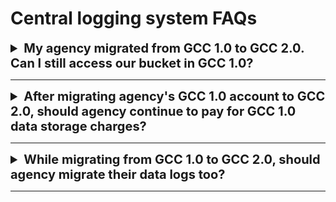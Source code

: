 # Central logging system FAQs

<details>
<summary style="font-size:20px;font-weight:bold"> My agency migrated from GCC 1.0 to GCC 2.0. Can I still access our bucket in GCC 1.0?</summary>

Yes, after migration you can still access your buckets in GCC 1.0.

</details><hr />

<details><summary style="font-size:20px;font-weight:bold">After migrating agency's GCC 1.0 account to GCC 2.0, should agency continue to pay for GCC 1.0 data storage charges?</summary>

Yes, agency will be billed for the file objects stored in GCC 1.0 central log storage under their account. Based on IM8's one year data retention policy, objects in the GCC 1.0 central storage will be purged progressively.


</details><hr />


<details><summary style="font-size:20px;font-weight:bold">While migrating from GCC 1.0 to GCC 2.0, should agency migrate their data logs too?</summary>

It is up to the agency to migrate their data logs from GCC 1.0 to GCC 2.0 or retain them on GCC 1.0.
GovTech recommends agency to do a cost analysis between migrating data logs to GCC 2.0 and retaining them on GCC 1.0.

Note, agency will be billed for the data logs in GCC 1.0 and agency can still access their buckets on GCC 1.0.

</details><hr />

